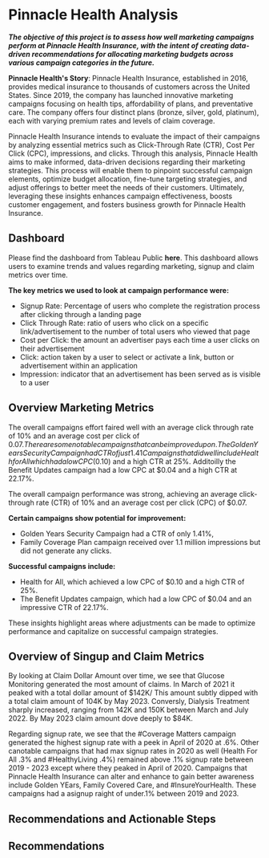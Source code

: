 # Pinnacle Health Analysis

**_The objective of this project is to assess how well marketing campaigns perform at Pinnacle Health Insurance, with the intent of creating data-driven recommendations for allocating marketing budgets across various campaign categories in the future._**

**Pinnacle Health's Story**: Pinnacle Health Insurance, established in 2016, provides medical insurance to thousands of customers across the United States. Since 2019, the company has launched innovative marketing campaigns focusing on health tips, affordability of plans, and preventative care. The company offers four distinct plans (bronze, silver, gold, platinum), each with varying premium rates and levels of claim coverage.

Pinnacle Health Insurance intends to evaluate the impact of their campaigns by analyzing essential metrics such as Click-Through Rate (CTR), Cost Per Click (CPC), impressions, and clicks. Through this analysis, Pinnacle Health aims to make informed, data-driven decisions regarding their marketing strategies. This process will enable them to pinpoint successful campaign elements, optimize budget allocation, fine-tune targeting strategies, and adjust offerings to better meet the needs of their customers. Ultimately, leveraging these insights enhances campaign effectiveness, boosts customer engagement, and fosters business growth for Pinnacle Health Insurance.
  
## Dashboard

Please find the dashboard from Tableau Public **here**. This dashboard allows users to examine trends and values regarding marketing, signup and claim metrics over time.

**The key metrics we used to look at campaign performance were:**
- Signup Rate: Percentage of users who complete the registration process after clicking through a landing page
- Click Through Rate: ratio of users who click on a specific link/advertisement to the number of total users who viewed that page
- Cost per Click: the amount an advertiser pays each time a user clicks on their advertisement
- Click: action taken by a user to select or activate a link, button or advertisement within an application
- Impression: indicator that an advertisement has been served as is visible to a user

## Overview Marketing Metrics

The overall campaigns effort faired well with an average click through rate of 10% and an average cost per click of $0.07. There are some notable campaigns that can be improved upon. The Golden Years Security Campaign had CTR of just 1.41% and the Family Coverage Plan campaign had over 1.1M impressions and no clicks.
Campaigns that did well include Health for All which had a low CPC ($0.10) and a high CTR at 25%. Additoilly the Benefit Updates campaign had a low CPC at $0.04 and a high CTR at 22.17%.

The overall campaign performance was strong, achieving an average click-through rate (CTR) of 10% and an average cost per click (CPC) of $0.07.

**Certain campaigns show potential for improvement:**
- Golden Years Security Campaign had a CTR of only 1.41%,
- Family Coverage Plan campaign received over 1.1 million impressions but did not generate any clicks.

**Successful campaigns include:**
- Health for All, which achieved a low CPC of $0.10 and a high CTR of 25%.
- The Benefit Updates campaign, which had a low CPC of $0.04 and an impressive CTR of 22.17%.

These insights highlight areas where adjustments can be made to optimize performance and capitalize on successful campaign strategies.

## Overview of Singup and Claim Metrics

By looking at Claim Dollar Amount over time, we see that Glucose Monitoring generated the most amount of claims. In March of 2021 it peaked with a total dollar amount of $142K/ This amount subtly dipped with a total claim amount of 104K by May 2023.
Conversly, Dialysis Treatment sharply increased, ranging from 142K and 150K between March and July 2022. By May 2023 claim amount dove deeply to $84K.

Regarding signup rate, we see that the #Coverage Matters campaign generated the highest signup rate with a peek in April of 2020 at .6%.  Other canotable campaigns that had max signup rates in 2020 as well (Health For All .3% and #HealthyLiving .4%) remained above .1% signup rate between 2019 - 2023 except where they peaked in April of 2020.
Campaigns that Pinnacle Health Insurance can alter and enhance to gain better awareness include Golden YEars, Family Covered Care, and #InsureYourHealth. These campaigns had a asignup raight of under.1% between 2019 and 2023. 

## Recommendations and Actionable Steps






## Recommendations 
